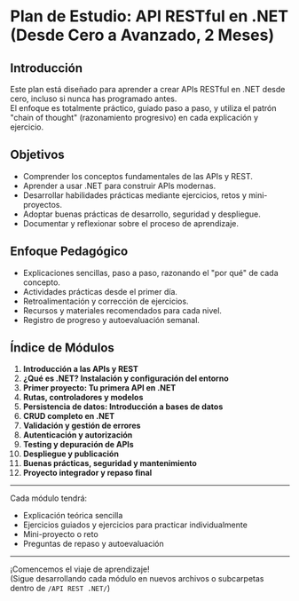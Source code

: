 # Plan de Estudio: API RESTful en .NET (Desde Cero a Avanzado, 2 Meses)

## Introducción
Este plan está diseñado para aprender a crear APIs RESTful en .NET desde cero, incluso si nunca has programado antes.  
El enfoque es totalmente práctico, guiado paso a paso, y utiliza el patrón "chain of thought" (razonamiento progresivo) en cada explicación y ejercicio.

## Objetivos
- Comprender los conceptos fundamentales de las APIs y REST.
- Aprender a usar .NET para construir APIs modernas.
- Desarrollar habilidades prácticas mediante ejercicios, retos y mini-proyectos.
- Adoptar buenas prácticas de desarrollo, seguridad y despliegue.
- Documentar y reflexionar sobre el proceso de aprendizaje.

## Enfoque Pedagógico
- Explicaciones sencillas, paso a paso, razonando el "por qué" de cada concepto.
- Actividades prácticas desde el primer día.
- Retroalimentación y corrección de ejercicios.
- Recursos y materiales recomendados para cada nivel.
- Registro de progreso y autoevaluación semanal.

## Índice de Módulos

1. **Introducción a las APIs y REST**
2. **¿Qué es .NET? Instalación y configuración del entorno**
3. **Primer proyecto: Tu primera API en .NET**
4. **Rutas, controladores y modelos**
5. **Persistencia de datos: Introducción a bases de datos**
6. **CRUD completo en .NET**
7. **Validación y gestión de errores**
8. **Autenticación y autorización**
9. **Testing y depuración de APIs**
10. **Despliegue y publicación**
11. **Buenas prácticas, seguridad y mantenimiento**
12. **Proyecto integrador y repaso final**

---

Cada módulo tendrá:
- Explicación teórica sencilla
- Ejercicios guiados y ejercicios para practicar individualmente
- Mini-proyecto o reto
- Preguntas de repaso y autoevaluación

---

¡Comencemos el viaje de aprendizaje!  
(Sigue desarrollando cada módulo en nuevos archivos o subcarpetas dentro de `/API REST .NET/`)
